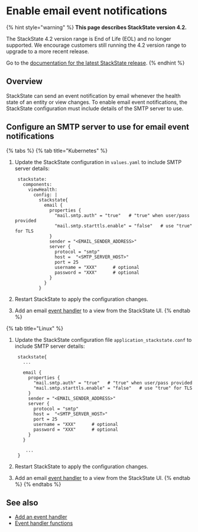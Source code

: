 # Enable email event notifications

{% hint style="warning" %}
**This page describes StackState version 4.2.**

The StackState 4.2 version range is End of Life (EOL) and no longer supported. We encourage customers still running the 4.2 version range to upgrade to a more recent release.

Go to the [documentation for the latest StackState release](https://docs.stackstate.com/).
{% endhint %}

## Overview

StackState can send an event notification by email whenever the health state of an entity or view changes. To enable email event notifications, the StackState configuration must include details of the SMTP server to use.

## Configure an SMTP server to use for email event notifications

{% tabs %}
{% tab title="Kubernetes" %}
1. Update the StackState configuration in `values.yaml` to include SMTP server details:

   ```text
    stackstate:
      components:
        viewHealth:
          config: |
            stackstate{
              email {
                properties {
                  "mail.smtp.auth" = "true"   # "true" when user/pass provided   
                  "mail.smtp.starttls.enable" = "false"   # use "true" for TLS
                }
                sender = "<EMAIL_SENDER_ADDRESS>"
                server {
                  protocol = "smtp"
                  host =  "<SMTP_SERVER_HOST>"
                  port = 25
                  username = "XXX"      # optional
                  password = "XXX"      # optional
                }
              }
            }
   ```

2. Restart StackState to apply the configuration changes.
3. Add an email [event handler](../../use/health-state-and-event-notifications/send-event-notifications.md#send-event-notifications-with-event-handlers) to a view from the StackState UI.
{% endtab %}

{% tab title="Linux" %}
1. Update the StackState configuration file `application_stackstate.conf` to include SMTP server details:

   ```text
    stackstate{
      ...

      email {
        properties {
          "mail.smtp.auth" = "true"   # "true" when user/pass provided   
          "mail.smtp.starttls.enable" = "false"   # use "true" for TLS
        }
        sender = "<EMAIL_SENDER_ADDRESS>"
        server {
          protocol = "smtp"
          host =  "<SMTP_SERVER_HOST>"
          port = 25
          username = "XXX"      # optional
          password = "XXX"      # optional
        }
      }

       ...
    }
   ```

2. Restart StackState to apply the configuration changes.
3. Add an email [event handler](../../use/health-state-and-event-notifications/send-event-notifications.md#send-event-notifications-with-event-handlers) to a view from the StackState UI.
{% endtab %}
{% endtabs %}

## See also

* [Add an event handler](../../use/health-state-and-event-notifications/send-event-notifications.md#send-event-notifications-with-event-handlers)
* [Event handler functions](event-handlers.md)

